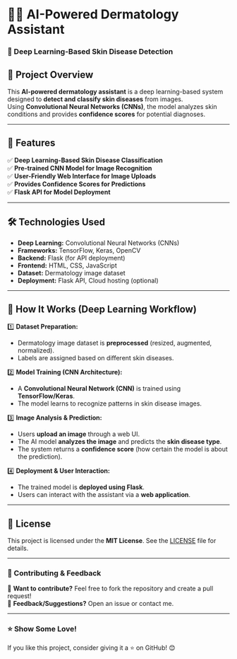 # 🧑‍⚕️ AI-Powered Dermatology Assistant  
### 🔬 Deep Learning-Based Skin Disease Detection  

## 📌 Project Overview  
This **AI-powered dermatology assistant** is a deep learning-based system designed to **detect and classify skin diseases** from images.  
Using **Convolutional Neural Networks (CNNs)**, the model analyzes skin conditions and provides **confidence scores** for potential diagnoses.  

---

## 🚀 Features  
✅ **Deep Learning-Based Skin Disease Classification**  
✅ **Pre-trained CNN Model for Image Recognition**  
✅ **User-Friendly Web Interface for Image Uploads**  
✅ **Provides Confidence Scores for Predictions**  
✅ **Flask API for Model Deployment**  

---

## 🛠 Technologies Used  
- **Deep Learning:** Convolutional Neural Networks (CNNs)  
- **Frameworks:** TensorFlow, Keras, OpenCV  
- **Backend:** Flask (for API deployment)  
- **Frontend:** HTML, CSS, JavaScript  
- **Dataset:** Dermatology image dataset  
- **Deployment:** Flask API, Cloud hosting (optional)  


---

## 🔬 How It Works (Deep Learning Workflow)  
1️⃣ **Dataset Preparation:**  
   - Dermatology image dataset is **preprocessed** (resized, augmented, normalized).  
   - Labels are assigned based on different skin diseases.  

2️⃣ **Model Training (CNN Architecture):**  
   - A **Convolutional Neural Network (CNN)** is trained using **TensorFlow/Keras**.  
   - The model learns to recognize patterns in skin disease images.  

3️⃣ **Image Analysis & Prediction:**  
   - Users **upload an image** through a web UI.  
   - The AI model **analyzes the image** and predicts the **skin disease type**.  
   - The system returns a **confidence score** (how certain the model is about the prediction).  

4️⃣ **Deployment & User Interaction:**  
   - The trained model is **deployed using Flask**.  
   - Users can interact with the assistant via a **web application**.  

---

## 📜 License  
This project is licensed under the **MIT License**. See the [LICENSE](LICENSE) file for details.  

---

### **💬 Contributing & Feedback**  
👥 **Want to contribute?** Feel free to fork the repository and create a pull request!  
📩 **Feedback/Suggestions?** Open an issue or contact me.  

---

### **⭐ Show Some Love!**  
If you like this project, consider giving it a ⭐ on GitHub! 😊  

